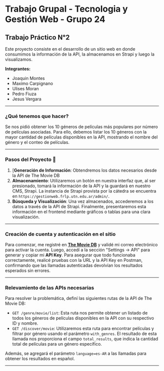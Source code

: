 # Trabajo Grupal - Tecnologia y Gestión Web - Grupo 24

## Trabajo Práctico N°2

Este proyecto consiste en el desarrollo de un sitio web en donde consumimos la información de la API, la almacenamos en Strapi y luego la visualizamos.

**Integrantes:**
- Joaquin Montes
- Maximo Carpignano
- Ulises Moran
- Pedro Fiuza
- Jesus Vergara

---

### ¿Qué tenemos que hacer?
Se nos pidió obtener los 10 géneros de películas más populares por número de películas asociadas. Para ello, debemos listar los 10 géneros con la mayor cantidad de películas disponibles en la API, mostrando el nombre del género y el conteo de películas.

---

### Pasos del Proyecto 📝

1.  [**Generación de Información**: Obtendremos los datos necesarios desde la API de The Movie DB
2.  **Almacenamiento**: Utilizaremos un botón en nuestra interfaz que, al ser presionado, tomará la información de la API y la guardará en nuestro CMS, Strapi. La instancia de Strapi provista por la cátedra se encuentra en `https://gestionweb.frlp.utn.edu.ar/admin/`.
3.  **Búsqueda y Visualización**: Una vez almacenados, accederemos a los datos a través de la API de Strapi. Finalmente, presentaremos esta información en el frontend mediante gráficos o tablas para una clara visualización.

---

### Creación de cuenta y autenticación en el sitio

Para comenzar, me registré en **[The Movie DB](https://developer.themoviedb.org)** y validé mi correo electrónico para activar la cuenta. Luego, accedí a la sección "Settings → API" para generar y copiar mi **API Key**. Para asegurar que todo funcionaba correctamente, realicé pruebas con la URL y la API Key en Postman, confirmando que las llamadas autenticadas devolvían los resultados esperados sin errores.

---

### Relevamiento de las APIs necesarias

Para resolver la problemática, definí las siguientes rutas de la API de The Movie DB:

-   `GET /genre/movie/list`: Esta ruta nos permite obtener un listado de todos los géneros de películas disponibles en la API con su respectivo ID y nombre.
-   `GET /discover/movie`: Utilizaremos esta ruta para encontrar películas y filtrar por género usando el parámetro `with_genres`. El resultado de esta llamada nos proporciona el campo `total_results`, que indica la cantidad total de películas para un género específico.

Además, se agregará el parámetro `language=es-AR` a las llamadas para obtener los resultados en español.

---
